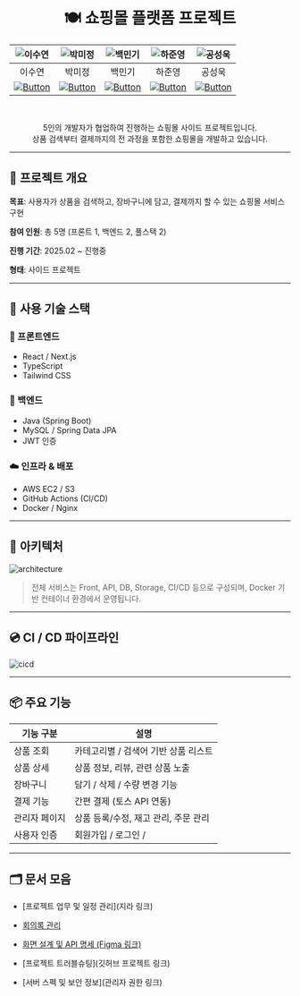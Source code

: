 <div align=center>

# 🍽️ 쇼핑몰 플랫폼 프로젝트 

|![이수연](https://avatars.githubusercontent.com/sueyeon00)|![박미정](https://avatars.githubusercontent.com/qaw302)|![백민기](https://avatars.githubusercontent.com/BangMingGing)|![하준영](https://avatars.githubusercontent.com/codethestudent)|![공성욱](https://avatars.githubusercontent.com/gong7810)|
|:------------------------------------------------------:|:----------------------------------------------------:|:---------------------------------------------------------:|:-----------------------------------------------------------:|:-----------------------------------------------------------:|
|이수연|박미정|백민기|하준영|공성욱|
| [![Button](https://img.shields.io/badge/GitHub-181717?style=flat-square&logo=github&logoColor=white)](https://github.com/sueyeon00) | [![Button](https://img.shields.io/badge/GitHub-181717?style=flat-square&logo=github&logoColor=white)](https://github.com/qaw302) | [![Button](https://img.shields.io/badge/GitHub-181717?style=flat-square&logo=github&logoColor=white)](https://github.com/BangMingGing) | [![Button](https://img.shields.io/badge/GitHub-181717?style=flat-square&logo=github&logoColor=white)](https://github.com/codethestudent) | [![Button](https://img.shields.io/badge/GitHub-181717?style=flat-square&logo=github&logoColor=white)](https://github.com/gong7810) |

  <br>

5인의 개발자가 협업하여 진행하는 쇼핑몰 사이드 프로젝트입니다.  
상품 검색부터 결제까지의 전 과정을 포함한 쇼핑몰을 개발하고 있습니다.

</div>
<div>
  
---

## 📌 프로젝트 개요

**목표**: 사용자가 상품을 검색하고, 장바구니에 담고, 결제까지 할 수 있는 쇼핑몰 서비스 구현

**참여 인원**: 총 5명 (프론트 1, 백엔드 2, 풀스택 2)

**진행 기간**: 2025.02 ~ 진행중

**형태**: 사이드 프로젝트

---

## 🧰 사용 기술 스택

### 🔗 프론트엔드
- React / Next.js
- TypeScript
- Tailwind CSS

### 🔧 백엔드
- Java (Spring Boot)
- MySQL / Spring Data JPA
- JWT 인증

### ☁️ 인프라 & 배포
- AWS EC2 / S3
- GitHub Actions (CI/CD)
- Docker / Nginx

---

## 📐 아키텍처

![architecture](./docs/images/architecture.png)

> 전체 서비스는 Front, API, DB, Storage, CI/CD 등으로 구성되며, Docker 기반 컨테이너 환경에서 운영됩니다.

---

## 💿 CI / CD 파이프라인
![cicd](./docs/images/cicd.png)

---

## 📦 주요 기능

| 기능 구분 | 설명 |
|----------|------|
| 상품 조회 | 카테고리별 / 검색어 기반 상품 리스트 |
| 상품 상세 | 상품 정보, 리뷰, 관련 상품 노출 |
| 장바구니 | 담기 / 삭제 / 수량 변경 기능 |
| 결제 기능 | 간편 결제 (토스 API 연동) |
| 관리자 페이지 | 상품 등록/수정, 재고 관리, 주문 관리 |
| 사용자 인증 | 회원가입 / 로그인 / |

---

## 🗂️ 문서 모음

- [프로젝트 업무 및 일정 관리](지라 링크)
- [회의록 관리](지라링크)
- [화면 설계 및 API 명세 (Figma 링크)](https://www.figma.com/file/xxxxx)

- [프로젝트 트러블슈팅](깃허브 프로젝트 링크)
- [서버 스펙 및 보안 정보](관리자 권한 링크)

</div>
